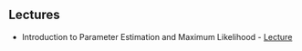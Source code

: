 
## Lectures

- Introduction to Parameter Estimation and Maximum Likelihood - [Lecture](https://epimath.github.io/epid-814-materials/Lectures/ParameterEstimationML.pdf)
